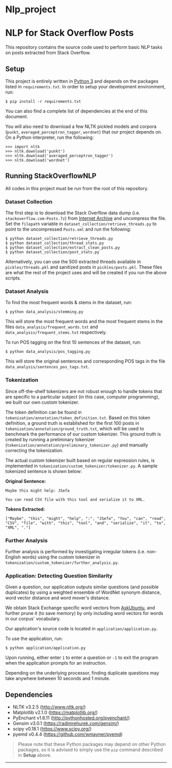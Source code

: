 # Nlp_project
# NLP for Stack Overflow Posts

This repository contains the source code used to perform basic NLP tasks on posts extracted from Stack Overflow.

## Setup

This project is entirely written in [Python 3](https://www.python.org/downloads/) and depends on the packages listed in `requirements.txt`. In order to setup your development environment, run:

```
$ pip install -r requirements.txt
```

You can also find a complete list of dependencies at the end of this document.

You will also need to download a few NLTK pickled models and corpora (`punkt`, `averaged_perceptron_tagger`, `wordnet`) that our project depends on. On a Python interpreter, run the following:

```
>>> import nltk
>>> nltk.download('punkt')
>>> nltk.download('averaged_perceptron_tagger')
>>> nltk.download('wordnet')
```

## Running StackOverflowNLP

All codes in this project must be run from the root of this repository.

### Dataset Collection

The first step is to download the Stack Overflow data dump (i.e. `stackoverflow.com-Posts.7z`) from [Internet Archive](https://archive.org/details/stackexchange) and uncompress the file. Set the `filepath` variable in `dataset_collection/retrieve_threads.py` to point to the uncompressed `Posts.xml` and run the following:

```
$ python dataset_collection/retrieve_threads.py
$ python dataset_collection/thread_stats.py
$ python dataset_collection/extract_clean_posts.py
$ python dataset_collection/post_stats.py
```

Alternatively, you can use the 500 extracted threads available in `pickles/threads.pkl` and sanitized posts in `pickles/posts.pkl`. These files are what the rest of the project uses and will be created if you run the above scripts.

### Dataset Analysis

To find the most frequent words & stems in the dataset, run:

```
$ python data_analysis/stemming.py
```

This will store the most frequent words and the most frequent stems in the files `data_analysis/frequent_words.txt` and `data_analysis/frequent_stems.txt` respectively.

To run POS tagging on the first 10 sentences of the dataset, run:

```
$ python data_analysis/pos_tagging.py
```

This will store the original sentences and corresponding POS tags in the file `data_analysis/sentences_pos_tags.txt`.

### Tokenization

Since off-the-shelf tokenizers are not robust enough to handle tokens that are specific to a particular subject (in this case, computer programming), we built our own custom tokenizer.

The token definition can be found in `tokenization/annotation/token_definition.txt`. Based on this token definition, a ground truth is established for the first 100 posts in `tokenization/annotation/ground_truth.txt`, which will be used to benchmark the performance of our custom tokenizer. This ground truth is created by running a preliminary tokenizer (`tokenization/annotation/preliminary_tokenizer.py`) and manually correcting the tokenization.

The actual custom tokenizer built based on regular expression rules, is implemented in `tokenization/custom_tokenizer/tokenizer.py`. A sample tokenized sentence is shown below:

**Original Sentence:**

```
Maybe this might help: JSefa

You can read CSV file with this tool and serialize it to XML.
```

**Tokens Extracted:**

```
["Maybe", "this", "might", "help", ":", "JSefa", "You", "can", "read", "CSV", "file", "with", "this", "tool", "and", "serialize", "it", "to", "XML", "."]
```

### Further Analysis

Further analysis is performed by investigating irregular tokens (i.e. non-English words) using the custom tokenizer in `tokenization/custom_tokenizer/further_analysis.py`.

### Application: Detecting Question Similarity

Given a question, our application outputs similar questions (and possible duplicates) by using a weighted ensemble of WordNet synonym distance, word vector distance and word mover's distance.

We obtain Stack Exchange specific word vectors from [AskUbuntu](https://github.com/taolei87/askubuntu), and further prune it (to save memory) by only including word vectors for words in our corpus' vocabulary.

Our application's source code is located in `application/application.py`.

To use the application, run:

```
$ python application/application.py
```

Upon running, either enter `1` to enter a question or `-1` to exit the program when the application prompts for an instruction.

Depending on the underlying processor, finding duplicate questions may take anywhere between 10 seconds and 1 minute.

## Dependencies

- NLTK v3.2.5 (http://www.nltk.org/)
- Matplotlib v2.1.0 (https://matplotlib.org/)
- PyEnchant v1.6.11 (http://pythonhosted.org/pyenchant/)
- Gensim v3.0.1 (https://radimrehurek.com/gensim/) 
- scipy v0.18.1 (https://www.scipy.org/)
- pyemd v0.4.4 (https://github.com/wmayner/pyemd) 

> Please note that these Python packages may depend on other Python packages, so it is advised to simply use the `pip` command described in **Setup** above.

****
